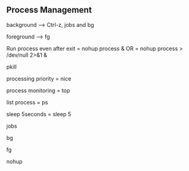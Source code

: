 ## Process Management

background --> Ctrl-z, jobs and bg

foreground --> fg

Run process even after exit = 
nohup process & OR = nohup process > /dev/null 2>&1 &

pkill 

processing priority = nice

process monitoring = top

list process = ps

sleep 5seconds  = sleep 5

jobs

bg

fg

nohup       
